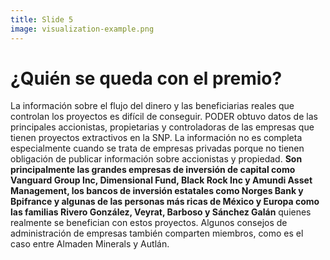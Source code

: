 ```yaml
---
title: Slide 5
image: visualization-example.png
---
```


# ¿Quién se queda con el premio?

La información sobre el flujo del dinero y las beneficiarias reales que controlan los proyectos es difícil de conseguir. PODER obtuvo datos de las principales accionistas, propietarias y controladoras de las empresas que tienen proyectos extractivos en la SNP. La información no es completa especialmente cuando se trata de empresas privadas porque no tienen obligación de publicar información sobre accionistas y propiedad. **Son principalmente las grandes empresas de inversión de capital como Vanguard Group Inc, Dimensional Fund, Black Rock Inc y Amundi Asset Management, los bancos de inversión estatales como Norges Bank y Bpifrance y algunas de las personas más ricas de México y Europa como las familias Rivero González, Veyrat, Barboso y Sánchez Galán** quienes realmente se benefician con estos proyectos. Algunos consejos de administración de empresas también comparten miembros, como es el caso entre Almaden Minerals y Autlán.
